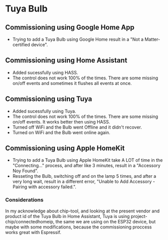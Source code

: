 # Tuya Bulb
## Commissioning using Google Home App
* Trying to add a Tuya Bulb using Google Home result in a "Not a Matter-certified device".

## Commissioning using Home Assistant
* Added sucessfully using HASS.
* The control does not work 100% of the times. There are some missing on/off events and sometimes it flushes all events at once.

## Commissioning using Tuya
* Added sucessfully using Tuya.
* The control does not work 100% of the times. There are some missing on/off events. It works better then using HASS.
* Turned off WiFi and the Bulb went Offline and it didn't recover.
* Turned on WiFi and the Bulb went online again.

## Commissioning using Apple HomeKit
* Trying to add a Tuya Bulb using Apple HomeKit take A LOT of time in the "Connecting..." process, and after like 3 minutes, result in a "Accessory Noy Found".
* Resseting the Bulb, switching off and on the lamp 5 times, and after a very long wait, result in a different error, "Unable to Add Accessory - Pairing with accessory failed.".

### Considerations
In my acknowledge about chip-tool, and looking at the present vendor and product id of the Tuya Bulb in Home Assistant, Tuya is using project-chip/connectedhomeip, the same we are using on the ESP32 device, but maybe with some modifications, because the commissioning proccess works great with Espressif.
